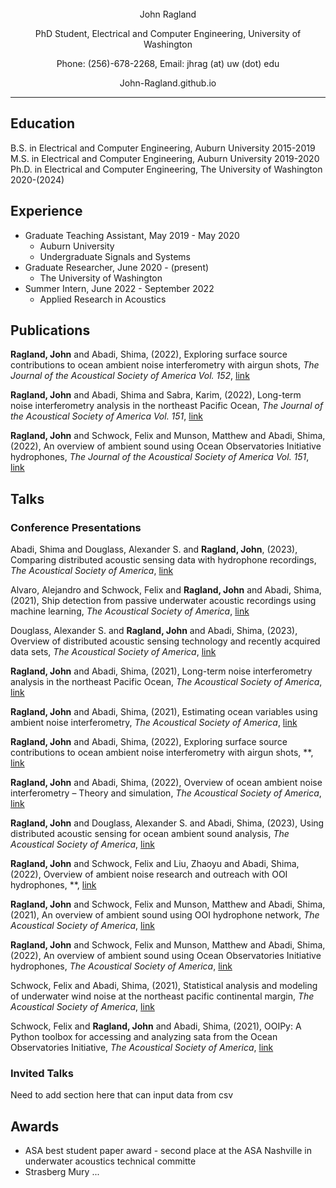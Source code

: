 </br>
</br>
</br>
<p style="text-align: center;">John Ragland</p>
<p style="text-align: center;">PhD Student, Electrical and Computer Engineering, University of Washington</p>
<p style="text-align: center;">Phone: (256)-678-2268, Email: jhrag (at) uw (dot) edu</p>
<p style="text-align: center;">John-Ragland.github.io</p>

---
## Education
B.S. in Electrical and Computer Engineering, Auburn University 2015-2019 </br>
M.S. in Electrical and Computer Engineering, Auburn University 2019-2020 </br>
Ph.D. in Electrical and Computer Engineering, The University of Washington 2020-(2024) </br>

## Experience
- Graduate Teaching Assistant, May 2019 - May 2020
    - Auburn University
    - Undergraduate Signals and Systems
- Graduate Researcher, June 2020 - (present)
    - The University of Washington
- Summer Intern, June 2022 - September 2022
    - Applied Research in Acoustics

## Publications

************************************************************Ragland, John************************************************************ and Abadi, Shima, (2022), Exploring surface source contributions to ocean ambient noise interferometry with airgun shots, *The Journal of the Acoustical Society of America Vol. 152*, [link](https://doi.org/10.1121/10.0015231) </br>

************************************************************Ragland, John************************************************************ and Abadi, Shima and Sabra, Karim, (2022), Long-term noise interferometry analysis in the northeast Pacific Ocean, *The Journal of the Acoustical Society of America Vol. 151*, [link](https://doi.org/10.1121/10.0009232) </br>

************************************************************Ragland, John************************************************************ and Schwock, Felix and Munson, Matthew and Abadi, Shima, (2022), An overview of ambient sound using Ocean Observatories Initiative hydrophones, *The Journal of the Acoustical Society of America Vol. 151*, [link](https://doi.org/10.1121/10.0009836) </br>


## Talks
### Conference Presentations

Abadi, Shima and Douglass, Alexander S. and ************************************************************Ragland, John************************************************************, (2023), Comparing distributed acoustic sensing data with hydrophone recordings, *The Acoustical Society of America*, [link](https://doi.org/10.1121/10.0018175) </br>

Alvaro, Alejandro and Schwock, Felix and ************************************************************Ragland, John************************************************************ and Abadi, Shima, (2021), Ship detection from passive underwater acoustic recordings using machine learning, *The Acoustical Society of America*, [link](https://doi.org/10.1121/10.0007848) </br>

Douglass, Alexander S. and ************************************************************Ragland, John************************************************************ and Abadi, Shima, (2023), Overview of distributed acoustic sensing technology and recently acquired data sets, *The Acoustical Society of America*, [link](https://doi.org/10.1121/10.0018174) </br>

************************************************************Ragland, John************************************************************ and Abadi, Shima, (2021), Long-term noise interferometry analysis in the northeast Pacific Ocean, *The Acoustical Society of America*, [link](https://doi.org/10.1121/10.0004609) </br>

************************************************************Ragland, John************************************************************ and Abadi, Shima, (2021), Estimating ocean variables using ambient noise interferometry, *The Acoustical Society of America*, [link](https://doi.org/10.1121/10.0007697) </br>

************************************************************Ragland, John************************************************************ and Abadi, Shima, (2022), Exploring surface source contributions to ocean ambient noise interferometry with airgun shots, **, [link](https://doi.org/) </br>

************************************************************Ragland, John************************************************************ and Abadi, Shima, (2022), Overview of ocean ambient noise interferometry – Theory and simulation, *The Acoustical Society of America*, [link](https://doi.org/10.1121/10.0016311) </br>

************************************************************Ragland, John************************************************************ and Douglass, Alexander S. and Abadi, Shima, (2023), Using distributed acoustic sensing for ocean ambient sound analysis, *The Acoustical Society of America*, [link](https://doi.org/10.1121/10.0018176) </br>

************************************************************Ragland, John************************************************************ and Schwock, Felix and Liu, Zhaoyu and Abadi, Shima, (2022), Overview of ambient noise research and outreach with OOI hydrophones, **, [link](https://doi.org/) </br>

************************************************************Ragland, John************************************************************ and Schwock, Felix and Munson, Matthew and Abadi, Shima, (2021), An overview of ambient sound using OOI hydrophone network, *The Acoustical Society of America*, [link](https://doi.org/10.1121/10.0007594) </br>

************************************************************Ragland, John************************************************************ and Schwock, Felix and Munson, Matthew and Abadi, Shima, (2022), An overview of ambient sound using Ocean Observatories Initiative hydrophones, *The Acoustical Society of America*, [link](https://doi.org/) </br>

Schwock, Felix and Abadi, Shima, (2021), Statistical analysis and modeling of underwater wind noise at the northeast pacific continental margin, *The Acoustical Society of America*, [link](https://doi.org/) </br>

Schwock, Felix and ************************************************************Ragland, John************************************************************ and Abadi, Shima, (2021), OOIPy: A Python toolbox for accessing and analyzing sata from the Ocean Observatories Initiative, *The Acoustical Society of America*, [link](https://doi.org/10.1121/10.0007845) </br>


### Invited Talks
Need to add section here that can input data from csv

## Awards

- ASA best student paper award - second place at the ASA Nashville in underwater acoustics technical committe
- Strasberg Mury ... 